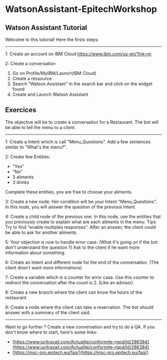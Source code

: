 
# WatsonAssistant-EpitechWorkshop
Watson Assistant Tutorial
---

Welcome to this tutorial! Here the firsts steps:
___

1:  Create an account on IBM Cloud
    https://www.ibm.com/us-en/?lnk=m
    
2:  Create a conversation
 1. Go on Profile/MyIBM/Launch(IBM Cloud)
 2. Create a ressource
 3. Search "Watson Assistant" in the search bar and click on the widget
    found
 4. Create and Launch Watson Assistant

Exercices
-
The objective will be to create a conversation for a Restaurant. The bot will be able to tell the menu to a client.
___
1: Create a Intent which is call "Menu_Questions". Add a few sentences similar to "What's the menu?".
  
2: Create few Entities: 
 - "Yes"
 - "No"
 - 3 aliments
 - 3 drinks
 
 Complete these entities, you are free to choose your aliments.

3: Create a new node. Her condition will be your Intent "Menu_Questions". In this node, you will answer the question of the previous Intent.

4: Create a child node of the previous one. In this node, use the entities that you previously create to explain what are each aliments in the menu.
Tips: Try to find "enable multiples responses".
After an answer, the client could be able to ask for another aliments.

5: Your objective is now to handle error case. (What it's going on if the bot don't understand the question ?)
Ask to the client if he want more information about something.

6: Create an Intent and different node for the end of the conversation. (The client dosn't want more informations)

7: Create a variable which is a counter for error case. Use this counter to redirect the conversation after the count is 2. (Like an advisor)

8: Create a new branch where the client can know the hours of the restaurant.

9: Create a node where the client can take a reservation. The bot should answer with a summary of the client said.
___

Want to go further ? Create a new conversation and try to do a QA.
If you don't know where to start, here's some links:

 - [https://www.juritravail.com/Actualite/conformite-rgpd/Id/286384](https://www.juritravail.com/Actualite/conformite-rgpd/Id/286384)
 - [https://msc-pro.epitech.eu/faq/](https://msc-pro.epitech.eu/faq/)



